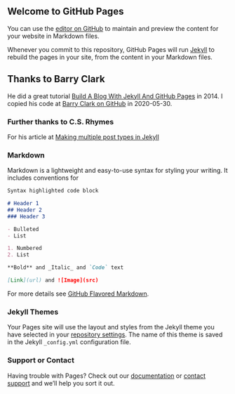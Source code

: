 ## Welcome to GitHub Pages

You can use the [editor on GitHub](https://github.com/AbrahamFr/abrahamfr.github.io/edit/master/README.md) to maintain and preview the content for your website in Markdown files.

Whenever you commit to this repository, GitHub Pages will run [Jekyll](https://jekyllrb.com/) to rebuild the pages in your site, from the content in your Markdown files.

## Thanks to Barry Clark
He did a great tutorial [Build A Blog With Jekyll And GitHub Pages](https://www.smashingmagazine.com/2014/08/build-blog-jekyll-github-pages/) in 2014.
I copied his code at [Barry Clark on GitHub](https://github.com/barryclark/jekyll-now) in 2020-05-30.

### Further thanks to C.S. Rhymes
For his article at [Making multiple post types in Jekyll](https://www.csrhymes.com/development/2017/10/27/multiple-post-types-in-jekyll.html)


### Markdown

Markdown is a lightweight and easy-to-use syntax for styling your writing. It includes conventions for

```markdown
Syntax highlighted code block

# Header 1
## Header 2
### Header 3

- Bulleted
- List

1. Numbered
2. List

**Bold** and _Italic_ and `Code` text

[Link](url) and ![Image](src)
```

For more details see [GitHub Flavored Markdown](https://guides.github.com/features/mastering-markdown/).

### Jekyll Themes

Your Pages site will use the layout and styles from the Jekyll theme you have selected in your [repository settings](https://github.com/AbrahamFr/abrahamfr.github.io/settings). The name of this theme is saved in the Jekyll `_config.yml` configuration file.

### Support or Contact

Having trouble with Pages? Check out our [documentation](https://help.github.com/categories/github-pages-basics/) or [contact support](https://github.com/contact) and we’ll help you sort it out.
